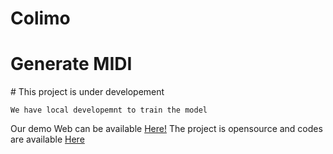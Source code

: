 # Colimo
<h1>Generate MIDI</h1>
# This project is under developement

`We have local developemnt to train the model`

Our demo Web can be available [Here!](https://github.com/user/repo/blob/branch/other_file.md)
The project is opensource and codes are available [Here](https://github.com/user/repo/blob/branch/other_file.md)
